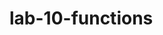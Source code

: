 # lab-10-functions
<html>
<body>
<script>
console.log("This is lab 10...we're revisiting functions");
</script>
</body>
</html>